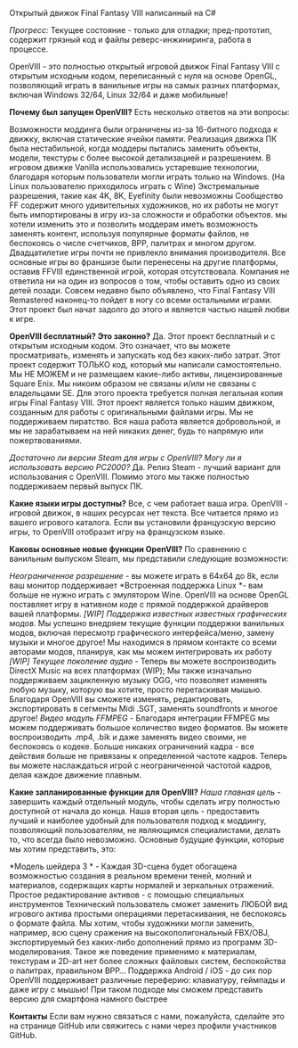 Открытый движок Final Fantasy VIII написанный на C#

*Прогресс:* Текущее состояние - только для отладки; пред-прототип, содержит грязный код и файлы реверс-инжиниринга, работа в процессе.

OpenVIII - это полностью открытый игровой движок Final Fantasy VIII с открытым исходным кодом, переписанный с нуля на основе OpenGL, позволяющий играть в ванильные игры на самых разных платформах, включая Windows 32/64, Linux 32/64 и даже мобильные!

**Почему был запущен OpenVIII?**
Есть несколько ответов на эти вопросы:

Возможности моддинга были ограничены из-за 16-битного подхода к движку, включая статические ячейки памяти. Реализация движка ПК была нестабильной, когда моддеры пытались заменить объекты, модели, текстуры с более высокой детализацией и разрешением.
В игровом движке Vanilla использовались устаревшие технологии, благодаря которым пользователи могли играть только на Windows. (На Linux пользователю приходилось играть с Wine)
Экстремальные разрешения, такие как 4K, 8K, Eyefinity были невозможны
Сообщество FF содержит много удивительных художников, но их работы не могут быть импортированы в игру из-за сложности и обработки объектов.
мы хотели изменить это и позволить моддерам иметь возможность заменять контент, используя популярные форматы файлов, не беспокоясь о числе счетчиков, BPP, палитрах и многом другом.
Двадцатилетие игры почти не привлекло внимания производителя.
Все основные игры во франшизе были перенесены на другие платформы, оставив FFVIII единственной игрой, которая отсутствовала. Компания не ответила ни на один из вопросов о том, чтобы оставить одно из своих детей позади. Совсем недавно было объявлено, что Final Fantasy VIII Remastered наконец-то пойдет в ногу со всеми остальными играми.
Этот проект был начат задолго до этого и является частью нашей любви к игре.

**OpenVIII бесплатный? Это законно?**
Да. Этот проект бесплатный и с открытым исходным кодом. Это означает, что вы можете просматривать, изменять и запускать код без каких-либо затрат. Этот проект содержит ТОЛЬКО код, который мы написали самостоятельно. Мы НЕ МОЖЕМ и не размещаем какие-либо активы, лицензированные Square Enix. Мы никоим образом не связаны и/или не связаны с владельцами SE.
Для этого проекта требуется полная легальная копия игры Final Fantasy VIII. Этот проект является только нашим движком, созданным для работы с оригинальными файлами игры. Мы не поддерживаем пиратство. Вся наша работа является добровольной, и мы не зарабатываем на ней никаких денег, будь то напрямую или пожертвованиями.

*Достаточно ли версии Steam для игры с OpenVIII? Могу ли я использовать версию PC2000?*
Да. Релиз Steam - лучший вариант для использования с OpenVIII. Помимо этого мы также полностью поддерживаем первый выпуск ПК.

**Какие языки игры доступны?**
Все, c чем работает ваша игра. OpenVIII - игровой движок, в наших ресурсах нет текста. Все читается прямо из вашего игрового каталога. Если вы установили французскую версию игры, то OpenVIII отобразит игру на французском языке.

**Каковы основные новые функции OpenVIII?**
По сравнению с ванильным выпуском Steam, мы представили следующие возможности:

*Неограниченное разрешение* - вы можете играть в 64x64 до 8k, если ваш монитор поддерживает
*Встроенная поддержка Linux *- вам больше не нужно играть с эмулятором Wine. OpenVIII на основе OpenGL поставляет игру в нативном коде
с прямой поддержкой драйверов вашей платформы.
*[WIP] Поддержка известных известных графических модов.* Мы успешно внедряем текущие функции поддержки ванильных модов, включая пересмотр графического интерфейса/меню, замену музыки и многое другое! Мы находимся в прямом контакте со всеми авторами модов, планируя, как мы можем интегрировать их работу
*[WIP] Текущее поколение аудио* - Теперь вы можете воспроизводить DirectX Music на всех платформах (WIP); Мы также изначально поддерживаем зацикленную музыку OGG, что позволяет изменять любую музыку, которую вы хотите, просто перетаскивая мышью. Благодаря OpenVIII вы сможете изменять, редактировать, экспортировать в сегменты Midi .SGT, заменять soundfronts и многое другое!
*Видео модуль FFMPEG* - Благодаря интеграции FFMPEG мы можем поддерживать большое количество видео форматов. Вы можете воспроизводить .mp4, .bik и даже заменять видео своими, не беспокоясь о кодеке.
Больше никаких ограничений кадра - все действия больше не привязаны к определенной частоте кадров. Теперь вы можете наслаждаться игрой с неограниченной частотой кадров, делая каждое движение плавным.

**Какие запланированные функции для OpenVIII?**
*Наша главная цель* - завершить каждый отдельный модуль, чтобы сделать игру полностью доступной от начала до конца. Наша вторая цель - предоставить лучший и наиболее удобный для пользователя подход к моддингу, позволяющий пользователям, не являющимся специалистами, делать то, что всегда было невозможно.
Основные будущие функции, которые мы хотим представить, это:

*Модель шейдера 3 * - Каждая 3D-сцена будет обогащена возможностью создания в реальном времени теней, молний и материалов, содержащих карты нормалей и зеркальных отражений.
Простое редактирование активов - с помощью специальных инструментов
Технический пользователь сможет заменить ЛЮБОЙ вид игрового актива простыми операциями перетаскивания, не беспокоясь о формате файла. Мы хотим, чтобы художники могли заменить, например, всю сцену сражения на высокополигональный FBX/OBJ, экспортируемый без каких-либо дополнений прямо из программ 3D-моделирования. Такое же поведение применимо к материалам, текстурам и 2D-art
нет более сложных файловых систем, беспокойства о палитрах, правильном BPP…
Поддержка Android / iOS - до сих пор OpenVIII поддерживает различные переферию: клавиатуру, геймпады и даже игру с мышью! При таком подходе мы сможем представить версию для смартфона намного быстрее

**Контакты**
Если вам нужно связаться с нами, пожалуйста, сделайте это на странице GitHub или свяжитесь с нами через профили участников GitHub.